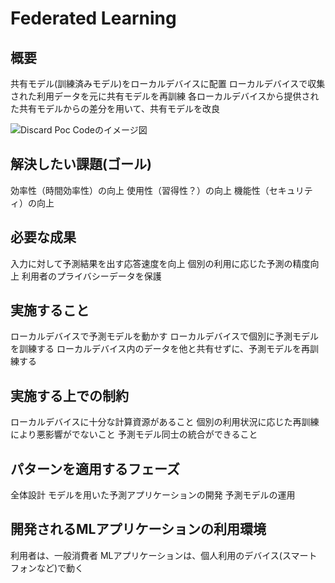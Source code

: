 # Federated Learning

## 概要

共有モデル(訓練済みモデル)をローカルデバイスに配置
ローカルデバイスで収集された利用データを元に共有モデルを再訓練
各ローカルデバイスから提供された共有モデルからの差分を用いて、共有モデルを改良

![Discard Poc Codeのイメージ図](./abstract.png "Discard Poc Codeのイメージ図")

## 解決したい課題(ゴール)
 
効率性（時間効率性）の向上
使用性（習得性？）の向上
機能性（セキュリティ）の向上

## 必要な成果

入力に対して予測結果を出す応答速度を向上
個別の利用に応じた予測の精度向上
利用者のプライバシーデータを保護

## 実施すること

ローカルデバイスで予測モデルを動かす
ローカルデバイスで個別に予測モデルを訓練する
ローカルデバイス内のデータを他と共有せずに、予測モデルを再訓練する

## 実施する上での制約

ローカルデバイスに十分な計算資源があること
個別の利用状況に応じた再訓練により悪影響がでないこと
予測モデル同士の統合ができること

## パターンを適用するフェーズ

全体設計
モデルを用いた予測アプリケーションの開発
予測モデルの運用

## 開発されるMLアプリケーションの利用環境

利用者は、一般消費者
MLアプリケーションは、個人利用のデバイス(スマートフォンなど)で動く
